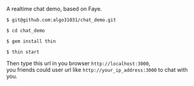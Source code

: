 A realtime chat demo, based on Faye.

`$ git@github.com:algo31031/chat_demo.git`

`$ cd chat_demo`

`$ gem install thin`

`$ thin start `

Then type this url in you browser `http://localhost:3000`,  
you friends could user url like `http://your_ip_address:3000` to chat with you.  


